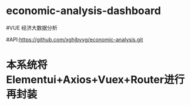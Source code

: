 # economic-analysis-dashboard 
#VUE  经济大数据分析

#API:https://github.com/xghjbvvg/economic-analysis.git

# 本系统将Elementui+Axios+Vuex+Router进行再封装
